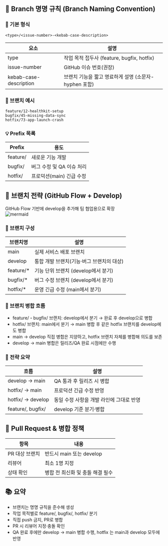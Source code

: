 ## 🌟 Branch 명명 규칙 (Branch Naming Convention)

### 🔹 기본 형식

```text
<type>/<issue-number>-<kebab-case-description>
```

| 요소 | 설명 |
| --- | --- |
| type | 작업 목적 접두사 (feature, bugfix, hotfix) |
| issue-number | GitHub 이슈 번호(권장) |
| kebab-case-description | 브랜치 기능을 짧고 명료하게 설명 (소문자-hyphen 포함) |

### 📖 브랜치 예시

```text
feature/12-healthkit-setup
bugfix/45-missing-data-sync
hotfix/73-app-launch-crash
```

### 💡 Prefix 목록

| Prefix | 용도 |
| --- | --- |
| feature/ | 새로운 기능 개발 |
| bugfix/ | 버그 수정 및 QA 이슈 처리 |
| hotfix/ | 프로덕션(main) 긴급 수정 |

## 🌲 브랜치 전략 (GitHub Flow + Develop)

GitHub Flow 기반에 develop을 추가해 팀 협업용으로 확장  
![mermaid](https://www.mermaidchart.com/raw/1458408d-a97b-460f-8ad5-e652b9faea64?theme=light&version=v0.1&format=svg)

### 📆 브랜치 구성

| 브랜치명 | 설명 |
| --- | --- |
| main | 실제 서비스 배포 브랜치 |
| develop | 통합 개발 브랜치(기능·버그 브랜치의 대상) |
| feature/* | 기능 단위 브랜치 (develop에서 분기) |
| bugfix/* | 버그 수정 브랜치 (develop에서 분기) |
| hotfix/* | 운영 긴급 수정 (main에서 분기) |

### 🛂 브랜치 병합 흐름

- feature/・bugfix/ 브랜치: develop에서 분기 → 완료 후 develop으로 병합
- hotfix/ 브랜치: main에서 분기 → main 병합 후 같은 hotfix 브랜치를 develop에도 병합
- main → develop 직접 병합은 지양하고, hotfix 브랜치 자체를 병합해 의도를 보존
- develop → main 병합은 릴리즈/QA 완료 시점에만 수행

### 📄 전략 요약

| 흐름 | 설명 |
| --- | --- |
| develop → main | QA 통과 후 릴리즈 시 병합 |
| hotfix/ → main | 프로덕션 긴급 수정 반영 |
| hotfix/ → develop | 동일 수정 사항을 개발 라인에 그대로 반영 |
| feature/, bugfix/ | develop 기준 분기·병합 |

## 🔗 Pull Request & 병합 정책

| 항목 | 내용 |
| --- | --- |
| PR 대상 브랜치 | 반드시 main 또는 develop |
| 리뷰어 | 최소 1명 지정 |
| 상태 확인 | 병합 전 최신화 및 충돌 해결 필수 |

## 📚 요약

- 브랜치는 명명 규칙을 준수해 생성
- 작업 목적별로 feature/, bugfix/, hotfix/ 분기
- 직접 push 금지, PR로 병합
- PR 시 리뷰어 지정·충돌 확인
- QA 완료 후에만 develop → main 병합 수행, hotfix 는 main과 develop 모두에 반영